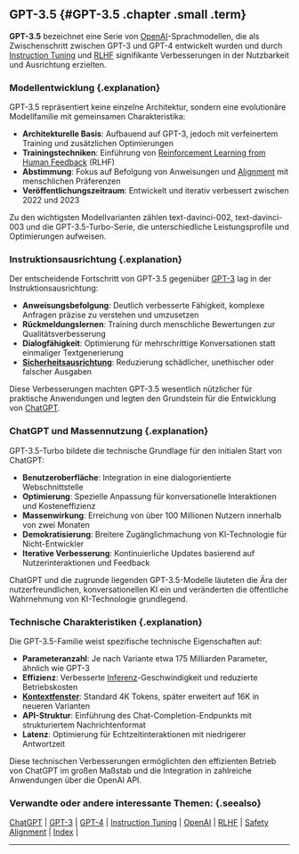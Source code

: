 ## GPT-3.5 {#GPT-3.5 .chapter .small .term}

**GPT-3.5** bezeichnet eine Serie von [OpenAI](#OpenAI)-Sprachmodellen, die als Zwischenschritt zwischen GPT-3 und GPT-4 entwickelt wurden und durch [Instruction Tuning](#Instruction-Tuning) und [RLHF](#RLHF) signifikante Verbesserungen in der Nutzbarkeit und Ausrichtung erzielten.

### Modellentwicklung {.explanation}

GPT-3.5 repräsentiert keine einzelne Architektur, sondern eine evolutionäre Modellfamilie mit gemeinsamen Charakteristika:

- **Architekturelle Basis**: Aufbauend auf GPT-3, jedoch mit verfeinertem Training und zusätzlichen Optimierungen
- **Trainingstechniken**: Einführung von [Reinforcement Learning from Human Feedback](#Reinforcement-Learning-from-Human-Feedback) (RLHF)
- **Abstimmung**: Fokus auf Befolgung von Anweisungen und [Alignment](#AI-Alignment) mit menschlichen Präferenzen
- **Veröffentlichungszeitraum**: Entwickelt und iterativ verbessert zwischen 2022 und 2023

Zu den wichtigsten Modellvarianten zählen text-davinci-002, text-davinci-003 und die GPT-3.5-Turbo-Serie, die unterschiedliche Leistungsprofile und Optimierungen aufweisen.

### Instruktionsausrichtung {.explanation}

Der entscheidende Fortschritt von GPT-3.5 gegenüber [GPT-3](#GPT-3) lag in der Instruktionsausrichtung:

- **Anweisungsbefolgung**: Deutlich verbesserte Fähigkeit, komplexe Anfragen präzise zu verstehen und umzusetzen
- **Rückmeldungslernen**: Training durch menschliche Bewertungen zur Qualitätsverbesserung
- **Dialogfähigkeit**: Optimierung für mehrschrittige Konversationen statt einmaliger Textgenerierung
- **[Sicherheitsausrichtung](#Safety-Alignment)**: Reduzierung schädlicher, unethischer oder falscher Ausgaben

Diese Verbesserungen machten GPT-3.5 wesentlich nützlicher für praktische Anwendungen und legten den Grundstein für die Entwicklung von [ChatGPT](#ChatGPT).

### ChatGPT und Massennutzung {.explanation}

GPT-3.5-Turbo bildete die technische Grundlage für den initialen Start von ChatGPT:

- **Benutzeroberfläche**: Integration in eine dialogorientierte Webschnittstelle
- **Optimierung**: Spezielle Anpassung für konversationelle Interaktionen und Kosteneffizienz
- **Massenwirkung**: Erreichung von über 100 Millionen Nutzern innerhalb von zwei Monaten
- **Demokratisierung**: Breitere Zugänglichmachung von KI-Technologie für Nicht-Entwickler
- **Iterative Verbesserung**: Kontinuierliche Updates basierend auf Nutzerinteraktionen und Feedback

ChatGPT und die zugrunde liegenden GPT-3.5-Modelle läuteten die Ära der nutzerfreundlichen, konversationellen KI ein und veränderten die öffentliche Wahrnehmung von KI-Technologie grundlegend.

### Technische Charakteristiken {.explanation}

Die GPT-3.5-Familie weist spezifische technische Eigenschaften auf:

- **Parameteranzahl**: Je nach Variante etwa 175 Milliarden Parameter, ähnlich wie GPT-3
- **Effizienz**: Verbesserte [Inferenz](#Inference)-Geschwindigkeit und reduzierte Betriebskosten
- **[Kontextfenster](#Context-Window)**: Standard 4K Tokens, später erweitert auf 16K in neueren Varianten
- **API-Struktur**: Einführung des Chat-Completion-Endpunkts mit strukturiertem Nachrichtenformat
- **Latenz**: Optimierung für Echtzeitinteraktionen mit niedrigerer Antwortzeit

Diese technischen Verbesserungen ermöglichten den effizienten Betrieb von ChatGPT im großen Maßstab und die Integration in zahlreiche Anwendungen über die OpenAI API.

### Verwandte oder andere interessante Themen: {.seealso}

[ChatGPT](#ChatGPT) |
[GPT-3](#GPT-3) |
[GPT-4](#GPT-4) |
[Instruction Tuning](#Instruction-Tuning) |
[OpenAI](#OpenAI) |
[RLHF](#RLHF) |
[Safety Alignment](#Safety-Alignment) |
[Index](#Index) |

----



